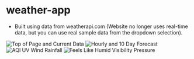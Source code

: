 ﻿# weather-app
 - Built using data from weatherapi.com (Website no longer uses real-time data, but you can use real sample data from the dropdown selection).

![Top of Page and Current Data](https://user-images.githubusercontent.com/65527695/184239022-c91d6d8e-789d-480a-bd48-d21e828ee462.PNG)
![Hourly and 10 Day Forecast](https://user-images.githubusercontent.com/65527695/184239053-44eb6f83-7ea4-4cc5-a67f-5167e25002fc.PNG)
![AQI UV Wind Rainfall](https://user-images.githubusercontent.com/65527695/184239069-9f7ae44d-2c59-4252-a448-4ebf34df02a4.PNG)
![Feels Like Humid Visibility Pressure](https://user-images.githubusercontent.com/65527695/184239077-24fcdb32-48ef-4f3e-8b06-065366beb995.PNG)
